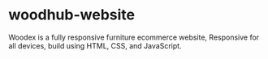 # woodhub-website
Woodex is a fully responsive furniture ecommerce website, Responsive for all devices, build using HTML, CSS, and JavaScript.
